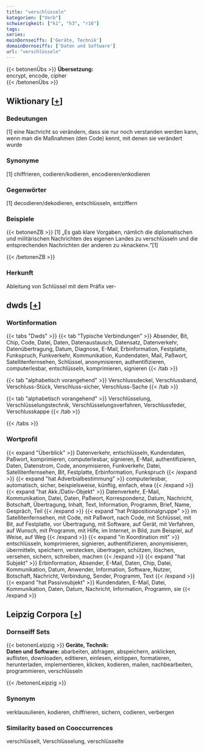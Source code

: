 ```yaml
---
title: "verschlüsseln"
kategorien: ["Verb"]
schwierigkeit: ["k1", "h3", "r16"]
tags:
series:
mainDornseiffs: ['Geräte, Technik']
domainDornseiffs: ['Daten und Software']
url: "verschlüsseln"
---
```


{{< betonenÜbs >}}
**Übersetzung:**  
encrypt, encode, cipher  
{{< /betonenÜbs >}}

## Wiktionary [[+](https://de.wiktionary.org/wiki/verschlüsseln)]

### Bedeutungen
[1] eine Nachricht so verändern, dass sie nur noch verstanden werden kann, wenn man die Maßnahmen (den Code) kennt, mit denen sie verändert wurde  

### Synonyme
[1] chiffrieren, codieren/kodieren, encodieren/enkodieren  

### Gegenwörter
[1] decodieren/dekodieren, entschlüsseln, entziffern  

### Beispiele
{{< betonenZB >}}
[1] „Es gab klare Vorgaben, nämlich die diplomatischen und militärischen Nachrichten des eigenen Landes zu verschlüsseln und die entsprechenden Nachrichten der anderen zu »knacken«.“[1]  

{{< /betonenZB >}}
### Herkunft
Ableitung von Schlüssel mit dem Präfix ver-  



## dwds [[+](https://www.dwds.de/wb/verschlüsseln)]

### Wortinformation
{{< tabs "Dwds" >}}
{{< tab "Typische Verbindungen" >}}
Absender, Bit, Chip, Code, Datei, Daten, Datenaustausch, Datensatz, Datenverkehr, Datenübertragung, Datum, Diagnose, E-Mail, Erbinformation, Festplatte, Funkspruch, Funkverkehr, Kommunikation, Kundendaten, Mail, Paßwort, Satellitenfernsehen, Schlüssel, anonymisieren, authentifizieren, computerlesbar, entschlüsseln, komprimieren, signieren
{{< /tab >}}

{{< tab "alphabetisch vorangehend" >}}
Verschlussdeckel, Verschlussband, Verschluss-Stück, Verschluss-sicher, Verschluss-Sache
{{< /tab >}}

{{< tab "alphabetisch vorangehend" >}}
Verschlüsselung, Verschlüsselungstechnik, Verschlüsselungsverfahren, Verschlussfeder, Verschlusskappe
{{< /tab >}}

{{< /tabs >}}

### Wortprofil
{{< expand "Überblick" >}} Datenverkehr, entschlüsseln, Kundendaten, Paßwort, komprimieren, computerlesbar, signieren, E-Mail, authentifizieren, Daten, Datenstrom, Code, anonymisieren, Funkverkehr, Datei, Satellitenfernsehen, Bit, Festplatte, Erbinformation, Funkspruch {{< /expand >}}
{{< expand "hat Adverbialbestimmung" >}} computerlesbar, automatisch, sicher, beispielsweise, künftig, einfach, etwa {{< /expand >}}
{{< expand "hat Akk./Dativ-Objekt" >}} Datenverkehr, E-Mail, Kommunikation, Datei, Daten, Paßwort, Korrespondenz, Datum, Nachricht, Botschaft, Übertragung, Inhalt, Text, Information, Programm, Brief, Name, Gespräch, Teil {{< /expand >}}
{{< expand "hat Präpositionalgruppe" >}} im Satellitenfernsehen, mit Code, mit Paßwort, nach Code, mit Schlüssel, mit Bit, auf Festplatte, vor Übertragung, mit Software, auf Gerät, mit Verfahren, auf Wunsch, mit Programm, mit Hilfe, im Internet, in Bild, zum Beispiel, auf Weise, auf Weg {{< /expand >}}
{{< expand "in Koordination mit" >}} entschlüsseln, komprimieren, signieren, authentifizieren, anonymisieren, übermitteln, speichern, verstecken, übertragen, schützen, löschen, versehen, sichern, schreiben, machen {{< /expand >}}
{{< expand "hat Subjekt" >}} Erbinformation, Absender, E-Mail, Daten, Chip, Datei, Kommunikation, Datum, Anwender, Information, Software, Nutzer, Botschaft, Nachricht, Verbindung, Sender, Programm, Text {{< /expand >}}
{{< expand "hat Passivsubjekt" >}} Kundendaten, E-Mail, Datei, Kommunikation, Daten, Datum, Nachricht, Information, Programm, sie {{< /expand >}}

## Leipzig Corpora [[+](https://corpora.uni-leipzig.de/en/res?word=verschlüsseln&corpusId=deu_newscrawl-public_2018)]

### Dornseiff Sets
{{< betonenLeipzig >}}
**Geräte, Technik:**  
**Daten und Software:** abarbeiten, abfragen, abspeichern, anklicken, auflisten, downloaden, editieren, einlesen, eintippen, formatieren, herunterladen, implementieren, klicken, kodieren, mailen, nachbearbeiten, programmieren, verschlüsseln  

{{< /betonenLeipzig >}}

### Synonym
verklausulieren, kodieren, chiffrieren, sichern, codieren, verbergen


### Similarity based on Cooccurrences
verschlüsselt, Verschlüsselung, verschlüsselte

